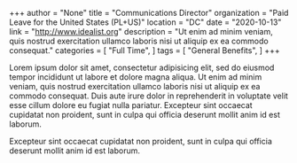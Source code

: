 +++
author = "None"
title = "Communications Director"
organization = "Paid Leave for the United States (PL+US)"
location = "DC"
date = "2020-10-13"
link = "http://www.idealist.org"
description = "Ut enim ad minim veniam, quis nostrud exercitation ullamco laboris nisi ut aliquip ex ea commodo consequat."
categories = [
    "Full Time",
]
tags = [
    "General Benefits",
]
+++

Lorem ipsum dolor sit amet, consectetur adipisicing elit, sed do eiusmod tempor incididunt ut labore et dolore magna aliqua. Ut enim ad minim veniam, quis nostrud exercitation ullamco laboris nisi ut aliquip ex ea commodo consequat. Duis aute irure dolor in reprehenderit in voluptate velit esse cillum dolore eu fugiat nulla pariatur. Excepteur sint occaecat cupidatat non proident, sunt in culpa qui officia deserunt mollit anim id est laborum.

<!--more-->
Excepteur sint occaecat cupidatat non proident, sunt in culpa qui officia deserunt mollit anim id est laborum.
